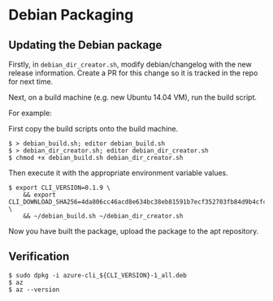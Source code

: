 Debian Packaging
================

Updating the Debian package
---------------------------

Firstly, in `debian_dir_creator.sh`, modify debian/changelog with the new release information.
Create a PR for this change so it is tracked in the repo for next time.

Next, on a build machine (e.g. new Ubuntu 14.04 VM), run the build script.

For example:

First copy the build scripts onto the build machine.
```
$ > debian_build.sh; editor debian_build.sh
$ > debian_dir_creator.sh; editor debian_dir_creator.sh
$ chmod +x debian_build.sh debian_dir_creator.sh
```

Then execute it with the appropriate environment variable values.
```
$ export CLI_VERSION=0.1.9 \
    && export CLI_DOWNLOAD_SHA256=4da806cc46acd8e634bc38eb81591b7ecf352703fb84d9b4cfcf4364237ac8b2 \
    && ~/debian_build.sh ~/debian_dir_creator.sh
```

Now you have built the package, upload the package to the apt repository.


Verification
------------

```
$ sudo dpkg -i azure-cli_${CLI_VERSION}-1_all.deb
$ az
$ az --version
```
